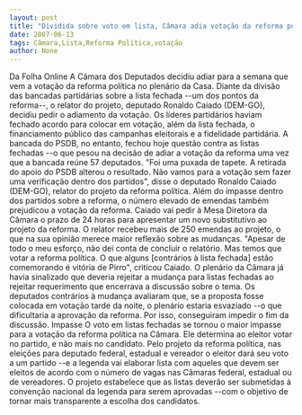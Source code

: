 ```yaml
---
layout: post
title: "Dividida sobre voto em lista, Câmara adia votação da reforma política "
date: 2007-06-13
tags: Câmara,Lista,Reforma Política,votação
author: None
---
```

Da Folha Online
A C&acirc;mara dos Deputados decidiu adiar para a semana que vem a vota&ccedil;&atilde;o da reforma pol&iacute;tica no plen&aacute;rio da Casa. Diante da divis&atilde;o das bancadas partid&aacute;rias sobre a lista fechada --um dos pontos da reforma--, o relator do projeto, deputado Ronaldo Caiado (DEM-GO), decidiu pedir o adiamento da vota&ccedil;&atilde;o. 
Os l&iacute;deres partid&aacute;rios haviam fechado acordo para colocar em vota&ccedil;&atilde;o, al&eacute;m da lista fechada, o financiamento p&uacute;blico das campanhas eleitorais e a fidelidade partid&aacute;ria. A bancada do PSDB, no entanto, fechou hoje quest&atilde;o contra as listas fechadas --o que pesou na decis&atilde;o de adiar a vota&ccedil;&atilde;o da reforma uma vez que a bancada re&uacute;ne 57 deputados. 
&quot;Foi uma puxada de tapete. A retirada do apoio do PSDB alterou o resultado. N&atilde;o vamos para a vota&ccedil;&atilde;o sem fazer uma verifica&ccedil;&atilde;o dentro dos partidos&quot;, disse o deputado Ronaldo Caiado (DEM-GO), relator do projeto da reforma pol&iacute;tica. 
Al&eacute;m do impasse dentro dos partidos sobre a reforma, o n&uacute;mero elevado de emendas tamb&eacute;m prejudicou a vota&ccedil;&atilde;o da reforma. Caiado vai pedir &agrave; Mesa Diretora da C&acirc;mara o prazo de 24 horas para apresentar um novo substitutivo ao projeto da reforma. 
O relator recebeu mais de 250 emendas ao projeto, o que na sua opini&atilde;o merece maior reflex&atilde;o sobre as mudan&ccedil;as. &quot;Apesar de todo o meu esfor&ccedil;o, n&atilde;o dei conta de concluir o relat&oacute;rio. Mas temos que votar a reforma pol&iacute;tica. O que alguns [contr&aacute;rios &agrave; lista fechada] est&atilde;o comemorando &eacute; vit&oacute;ria de Pirro&quot;, criticou Caiado. 
O plen&aacute;rio da C&acirc;mara j&aacute; havia sinalizado que deveria rejeitar a mudan&ccedil;a para listas fechadas ao rejeitar requerimento que encerrava a discuss&atilde;o sobre o tema. Os deputados contr&aacute;rios &agrave; mudan&ccedil;a avaliaram que, se a proposta fosse colocada em vota&ccedil;&atilde;o tarde da noite, o plen&aacute;rio estaria esvaziado --o que dificultaria a aprova&ccedil;&atilde;o da reforma. Por isso, conseguiram impedir o fim da discuss&atilde;o. 
Impasse 
O voto em listas fechadas se tornou o maior impasse para a vota&ccedil;&atilde;o da reforma pol&iacute;tica na C&acirc;mara. Ele determina ao eleitor votar no partido, e n&atilde;o mais no candidato. 
Pelo projeto da reforma pol&iacute;tica, nas elei&ccedil;&otilde;es para deputado federal, estadual e vereador o eleitor dar&aacute; seu voto a um partido --e a legenda vai elaborar lista com aqueles que devem ser eleitos de acordo com o n&uacute;mero de vagas nas C&acirc;maras federal, estadual ou de vereadores. 
O projeto estabelece que as listas dever&atilde;o ser submetidas &agrave; conven&ccedil;&atilde;o nacional da legenda para serem aprovadas --com o objetivo de tornar mais transparente a escolha dos candidatos. 
 